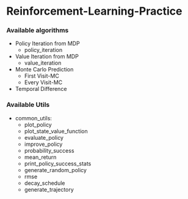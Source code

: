 # Reinforcement-Learning-Practice

### Available algorithms
* Policy Iteration from MDP
  * policy_iteration
* Value Iteration from MDP
  * value_iteration
* Monte Carlo Prediction
  * First Visit-MC
  * Every Visit-MC
* Temporal Difference

### Available Utils
* common_utils:
  * plot_policy
  * plot_state_value_function
  * evaluate_policy
  * improve_policy
  * probability_success
  * mean_return
  * print_policy_success_stats
  * generate_random_policy
  * rmse
  * decay_schedule
  * generate_trajectory
